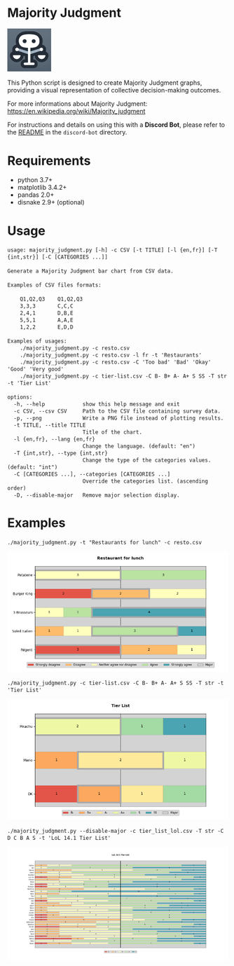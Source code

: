 # Majority Judgment
<img src="img/logo.png" alt="Logo" width="100"/>

This Python script is designed to create Majority Judgment graphs, providing a
visual representation of collective decision-making outcomes.

For more informations about Majority Judgment: https://en.wikipedia.org/wiki/Majority_judgment

For instructions and details on using this with a **Discord Bot**, please refer to the [README](discord-bot/README.md) in the `discord-bot` directory.

# Requirements

* python 3.7+
* matplotlib 3.4.2+
* pandas 2.0+
* disnake 2.9+ (optional)

# Usage

```
usage: majority_judgment.py [-h] -c CSV [-t TITLE] [-l {en,fr}] [-T {int,str}] [-C [CATEGORIES ...]]

Generate a Majority Judgment bar chart from CSV data.

Examples of CSV files formats:

    Q1,Q2,Q3    Q1,Q2,Q3
    3,3,3       C,C,C
    2,4,1       D,B,E
    5,5,1       A,A,E
    1,2,2       E,D,D

Examples of usages:
    ./majority_judgment.py -c resto.csv
    ./majority_judgment.py -c resto.csv -l fr -t 'Restaurants'
    ./majority_judgment.py -c resto.csv -C 'Too bad' 'Bad' 'Okay' 'Good' 'Very good'
    ./majority_judgment.py -c tier-list.csv -C B- B+ A- A+ S SS -T str -t 'Tier List'

options:
  -h, --help            show this help message and exit
  -c CSV, --csv CSV     Path to the CSV file containing survey data.
  -p, --png             Write a PNG file instead of plotting results.
  -t TITLE, --title TITLE
                        Title of the chart.
  -l {en,fr}, --lang {en,fr}
                        Change the language. (default: "en")
  -T {int,str}, --type {int,str}
                        Change the type of the categories values. (default: "int")
  -C [CATEGORIES ...], --categories [CATEGORIES ...]
                        Override the categories list. (ascending order)
  -D, --disable-major   Remove major selection display.
```

# Examples

```
./majority_judgment.py -t "Restaurants for lunch" -c resto.csv
```

![alt text](examples/example_resto.png)

```
./majority_judgment.py -c tier-list.csv -C B- B+ A- A+ S SS -T str -t 'Tier List'
```

![alt text](examples/example_tier-list.png)

```
./majority_judgment.py --disable-major -c tier_list_lol.csv -T str -C D C B A S -t 'LoL 14.1 Tier List'
```

![alt text](examples/example_tier_list_lol.png)